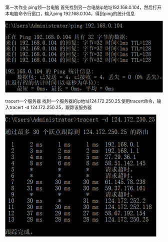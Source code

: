 第一次作业
ping领一台电脑
首先找到另一台电脑ip地址192.168.0.104，然后打开本电脑命令行窗口，输入ping 192.168.0.104，得到ping的统计信息

![ping](https://github.com/g2502823040/CSharpHomework/blob/master/%E5%9B%BE%E7%89%871.png)

tracert一个服务器
找到一个服务器的ip地址124.172.250.25.使用tracert命令，输入tracert -d 124.172.250.25，跟踪该服务器

![tracert](https://github.com/g2502823040/CSharpHomework/blob/master/%E5%9B%BE%E7%89%872.png)